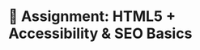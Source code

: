 # 📘 Assignment: HTML5 + Accessibility & SEO Basics
<!DOCTYPE html>
<html lang="en">
<head>
<meta charset="UTF-8">
<meta name="viewport" content="with=device-with, initial-scale=1.0">
<meta name="description" content="A sematic HTML5 example page for accessibility and SEO.">

